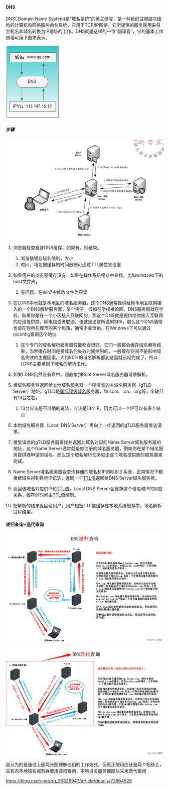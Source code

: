 #### DNS

DNS( Domain Name System)是“域名系统”的英文缩写，是一种组织成域层次结构的计算机和网络服务命名系统，它用于TCP/IP网络，它所提供的服务是用来将主机名和域名转换为IP地址的工作。DNS就是这样的一位“翻译官”，它的基本工作原理可用下图来表示。

![](171327624.jpg)

##### 步骤

![](20160603113717760.png)

1. 浏览器检查自身DNS缓存，如果有，则结束。
   1. 浏览器缓存域名限制，大小
   2. 时间，域名被缓存的时间限制可通过TTL属性来设置

2. 如果用户的浏览器缓存没有，如果在操作系统缓存中查找，比如windows下的host文件夹，
   1. 有问题，在win7中修改文件为只读

3. 在LDNS中也就是本地区的域名服务器，这个DNS通常提供给你本地互联网接入的一个DNS解析服务器，举个例子，假如在学校接的网，DNS服务器就在学校，如果你是在一个小区接入互联网的，那这个DNS就是提供给你接入互联网的应用提供商，即电信或者联通，也就是通常所说的SPA，那么这个DNS通常也会在你所在城市的某个角落，通常不会很远。在Windows下可以通过ipconfig查询这个地址
   1. 这个专门的域名解析服务器性能都会很好，它们一般都会缓存域名解析结果，当然缓存时间是受域名的失效时间控制的，一般缓存空间不是影响域名失效的主要因素。大约80%的域名解析都到这里就已经完成了，所以LDNS主要承担了域名的解析工作。
4. 如果LDNS仍然没有命中，则直接到Root Server域名服务器请求解析。
5. 根域名服务器返回给本地域名服务器一个所查询的主域名服务器（gTLD Server）地址。gTLD是[国际顶级域名](https://www.baidu.com/s?wd=%E5%9B%BD%E9%99%85%E9%A1%B6%E7%BA%A7%E5%9F%9F%E5%90%8D&tn=44039180_cpr&fenlei=mv6quAkxTZn0IZRqIHckPjm4nH00T1Y3Ph7WuHP9uWuBuynzPhmk0ZwV5Hcvrjm3rH6sPfKWUMw85HfYnjn4nH6sgvPsT6KdThsqpZwYTjCEQLGCpyw9Uz4Bmy-bIi4WUvYETgN-TLwGUv3EPjnLPHD1nH6L)服务器，如.com、.cn、.org等，全球只有13台左右。
   1. 13台应该是不准确的说法，应该是13个IP，因为可以一个IP可以有多个站点
6. 本地域名服务器（Local DNS Server）再向上一步返回的gTLD服务器发送请求。
7. 接受请求的gTLD服务器查找并返回此域名对应的Name Server域名服务器的地址，这个Name Server通常就是你注册的域名服务器，例如你在某个域名服务提供商申请的域名，那么这个域名解析任务就由这个域名提供商的服务器来完成。
8. Name Server域名服务器会查询存储的域名和IP的映射关系表，正常情况下都根据域名得到目标IP记录，连同一个[TTL值](https://www.baidu.com/s?wd=TTL%E5%80%BC&tn=44039180_cpr&fenlei=mv6quAkxTZn0IZRqIHckPjm4nH00T1Y3Ph7WuHP9uWuBuynzPhmk0ZwV5Hcvrjm3rH6sPfKWUMw85HfYnjn4nH6sgvPsT6KdThsqpZwYTjCEQLGCpyw9Uz4Bmy-bIi4WUvYETgN-TLwGUv3EPjnLPHD1nH6L)返回给DNS Server域名服务器。
9. 返回该域名对应的IP和[TTL值](https://www.baidu.com/s?wd=TTL%E5%80%BC&tn=44039180_cpr&fenlei=mv6quAkxTZn0IZRqIHckPjm4nH00T1Y3Ph7WuHP9uWuBuynzPhmk0ZwV5Hcvrjm3rH6sPfKWUMw85HfYnjn4nH6sgvPsT6KdThsqpZwYTjCEQLGCpyw9Uz4Bmy-bIi4WUvYETgN-TLwGUv3EPjnLPHD1nH6L)，Local DNS Server会缓存这个域名和IP的对应关系，缓存的时间由[TTL值](https://www.baidu.com/s?wd=TTL%E5%80%BC&tn=44039180_cpr&fenlei=mv6quAkxTZn0IZRqIHckPjm4nH00T1Y3Ph7WuHP9uWuBuynzPhmk0ZwV5Hcvrjm3rH6sPfKWUMw85HfYnjn4nH6sgvPsT6KdThsqpZwYTjCEQLGCpyw9Uz4Bmy-bIi4WUvYETgN-TLwGUv3EPjnLPHD1nH6L)控制。
10. 把解析的结果返回给用户，用户根据TTL值缓存在本地系统缓存中，域名解析过程结束。



#### 递归查询+迭代查询

![](1519825865837771.png)



![](1519825970425813.png)



我认为的是通过上面两张图理解他们的工作方式，但真正使用应该是两个相结合，主机向本地域名服务器使用递归查询，本地域名服务器随后采用迭代查询



https://blog.csdn.net/qq_36326947/article/details/72864528